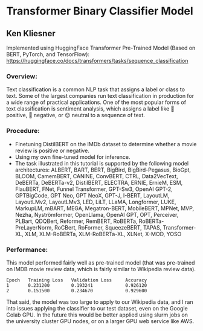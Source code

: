 # Transformer Binary Classifier Model
## Ken Kliesner
Implemented using HuggingFace Transformer Pre-Trained Model (Based on BERT, PyTorch, and TensorFlow):
    https://huggingface.co/docs/transformers/tasks/sequence_classification

### Overview:
Text classification is a common NLP task that assigns a label or class to text. Some of the largest companies run text classification in production for a wide range of practical applications. One of the most popular forms of text classification is sentiment analysis, which assigns a label like 🙂 positive, 🙁 negative, or 😐 neutral to a sequence of text.

### Procedure:
- Finetuning DistilBERT on the IMDb dataset to determine whether a movie review is positive or negative.
- Using my own fine-tuned model for inference.
- The task illustrated in this tutorial is supported by the following model architectures:
    ALBERT, BART, BERT, BigBird, BigBird-Pegasus, BioGpt, BLOOM, CamemBERT, CANINE, ConvBERT, CTRL, Data2VecText, DeBERTa, DeBERTa-v2, DistilBERT, ELECTRA, ERNIE, ErnieM, ESM, FlauBERT, FNet, Funnel Transformer, GPT-Sw3, OpenAI GPT-2, GPTBigCode, GPT Neo, GPT NeoX, GPT-J, I-BERT, LayoutLM, LayoutLMv2, LayoutLMv3, LED, LiLT, LLaMA, Longformer, LUKE, MarkupLM, mBART, MEGA, Megatron-BERT, MobileBERT, MPNet, MVP, Nezha, Nyströmformer, OpenLlama, OpenAI GPT, OPT, Perceiver, PLBart, QDQBert, Reformer, RemBERT, RoBERTa, RoBERTa-PreLayerNorm, RoCBert, RoFormer, SqueezeBERT, TAPAS, Transformer-XL, XLM, XLM-RoBERTa, XLM-RoBERTa-XL, XLNet, X-MOD, YOSO


### Performance:
This model performed fairly well as pre-trained model (that was pre-trained on IMDB movie review data, which is fairly similar to Wikipedia review data).

    Epoch	Training Loss	Validation Loss	    Accuracy
    1	    0.231200	    0.193241	        0.926120
    2	    0.151500	    0.234670	        0.929600

That said, the model was too large to apply to our Wikipedia data, and I ran into issues applying the classifier to our test dataset, even on the Google Colab GPU.  In the future this would be better applied using slurm jobs on the university cluster GPU nodes, or on a larger GPU web service like AWS.